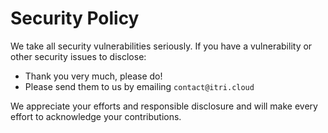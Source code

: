 # Security Policy

We take all security vulnerabilities seriously.
If you have a vulnerability or other security issues to disclose:

- Thank you very much, please do!
- Please send them to us by emailing `contact@itri.cloud`

We appreciate your efforts and responsible disclosure and will make every effort to acknowledge your contributions.
